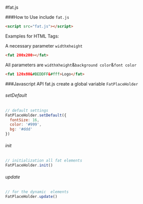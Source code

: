 #fat.js


###How to Use
include `fat.js`
```html
<script src="fat.js"></script>
```

Examples for HTML Tags:

A necessary parameter  `width`x`height`
```html
<fat 200x200></fat>
```

All parameters are `width`x`height`&`background color`&`font color`
```html
<fat 120x80&#BEDDFF&#fff>Logo</fat>
```

###Javascript API
fat.js create a global variable `FatPlaceHolder`

###### setDefault
```js
// default settings
FatPlaceHolder.setDefault({
  fontSize: 16,
  color: '#999',
  bg: '#ddd'
})
```

###### init
```js
// initialization all fat elements
FatPlaceHolder.init()
```

###### update
```js
// for the dynamic  elements
FatPlaceHolder.update()
```
